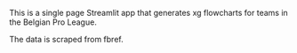 This is a single page Streamlit app that generates xg flowcharts for teams in the Belgian Pro League.

The data is scraped from fbref.